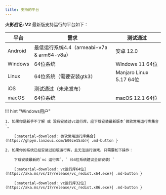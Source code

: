 ```yaml
---
title: 支持的平台
---
```


**火影战记: V2** 最新版支持运行的平台如下：

| 平台    | 需求                                       | 测试通过                |
| ------- | ------------------------------------------ | ----------------------- |
| Android | 最低运行系统4.4（armeabi-v7a & arm64-v8a） | 安卓 12.0               |
| Windows | 64位系统                                   | Windows 11 64位         |
| Linux   | 64位系统（需要安装gtk3）                   | Manjaro Linux 5.17 64位 |
| iOS     | 测试通过（未来发布）                       |                         |
| macOS   | 64位系统                                   | macOS 12.1 64位         |

!!! hint "Windows用户"

    1. 如果你是新手不了解 或 没有安装过vc运行库，应下载安装最新版本`微软常用运行库集合`。

        [:material-download: 微软常用运行库集合](https://ghpym.lanzoui.com/b00ze15ab){ .md-button }

    2. 如果你的系统已经安装过旧版运行库，且无法运行游戏，只需要如下操作：

        下载安装最新的`vc 运行库`。`（64位系统建议全部安装）`

        [:material-download: vc运行库64位](https://aka.ms/vs/17/release/vc_redist.x64.exe){ .md-button }

        [:material-download: vc运行库32位](https://aka.ms/vs/17/release/vc_redist.x86.exe){ .md-button }
